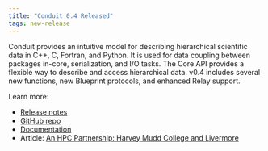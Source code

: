 ```yaml
---
title: "Conduit 0.4 Released"
tags: new-release
---
```


Conduit provides an intuitive model for describing hierarchical scientific data in C++, C, Fortran, and Python. It is used for data coupling between packages in-core, serialization, and I/O tasks. The Core API provides a flexible way to describe and access hierarchical data. v0.4 includes several new functions, new Blueprint protocols, and enhanced Relay support.

Learn more:
- [Release notes](https://github.com/LLNL/conduit/releases/tag/v0.4.0)
- [GitHub repo](https://github.com/LLNL/conduit)
- [Documentation](https://llnl-conduit.readthedocs.io/en/latest/)
- Article: [An HPC Partnership: Harvey Mudd College and Livermore](https://computing.llnl.gov/newsroom/hpc-partnership-harvey-mudd-college-and-livermore)
